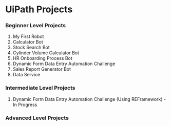 # UiPath Projects

### Beginner Level Projects
1. My First Robot
2. Calculator Bot
3. Stock Search Bot
4. Cylinder Volume Calculator Bot
5. HR Onboarding Process Bot
6. Dynamic Form Data Entry Automation Challenge
7. Sales Report Generator Bot
8. Data Service

### Intermediate Level Projects
1. Dynamic Form Data Entry Automation Challenge (Using REFramework) - In Progress

### Advanced Level Projects
